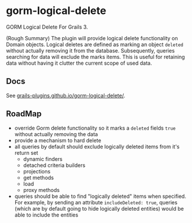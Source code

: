 # gorm-logical-delete
GORM Logical Delete For Grails 3.

(Rough Summary)
The plugin will provide logical delete functionality on Domain objects. Logical deletes are defined as marking an object
`deleted` without actually removing it from the database. Subsequently, queries searching for data will exclude the marks items.
This is useful for retaining data without having it clutter the current scope of used data.

## Docs

See [grails-plugins.github.io/gorm-logical-delete/](https://grails-plugins.github.io/gorm-logical-delete/).

## RoadMap

- override Gorm delete functionality so it marks a `deleted` fields `true` without actually removing the data
- provide a mechanism to hard delete
- all queries by default should exclude logically deleted items from it's return set
    - dynamic finders
    - detached criteria builders
    - projections
    - get methods
    - load
    - proxy methods
- queries should be able to find "logically deleted" items when specified. For example, by sending an attribute `includeDeleted: true`,
queries (which are by default going to hide logically deleted entities) would be able to include the entities